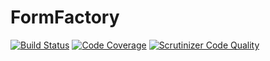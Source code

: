 # FormFactory
[![Build Status](https://scrutinizer-ci.com/g/managlea/FormFactory/badges/build.png?b=master)](https://scrutinizer-ci.com/g/managlea/FormFactory/build-status/master) [![Code Coverage](https://scrutinizer-ci.com/g/managlea/FormFactory/badges/coverage.png?b=master)](https://scrutinizer-ci.com/g/managlea/FormFactory/?branch=master) [![Scrutinizer Code Quality](https://scrutinizer-ci.com/g/managlea/FormFactory/badges/quality-score.png?b=master)](https://scrutinizer-ci.com/g/managlea/FormFactory/?branch=master)
